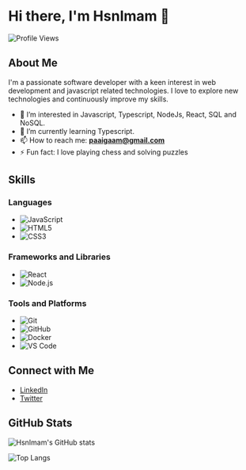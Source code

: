 # Hi there, I'm HsnImam 👋

![Profile Views](https://komarev.com/ghpvc/?username=HsnImam&color=blueviolet)

## About Me

I'm a passionate software developer with a keen interest in web development and javascript related technologies. I love to explore new technologies and continuously improve my skills.

- 👀 I’m interested in Javascript, Typescript, NodeJs, React, SQL and NoSQL.
- 🌱 I’m currently learning Typescript.
- 📫 How to reach me: **paaigaam@gmail.com**
- ⚡ Fun fact: I love playing chess and solving puzzles

## Skills

### Languages
- ![JavaScript](https://img.shields.io/badge/-JavaScript-F7DF1E?style=flat&logo=javascript&logoColor=black)
- ![HTML5](https://img.shields.io/badge/-HTML5-E34F26?style=flat&logo=html5&logoColor=white)
- ![CSS3](https://img.shields.io/badge/-CSS3-1572B6?style=flat&logo=css3&logoColor=white)

### Frameworks and Libraries
- ![React](https://img.shields.io/badge/-React-61DAFB?style=flat&logo=react&logoColor=black)
- ![Node.js](https://img.shields.io/badge/-Node.js-339933?style=flat&logo=node.js&logoColor=white)

### Tools and Platforms
- ![Git](https://img.shields.io/badge/-Git-F05032?style=flat&logo=git&logoColor=white)
- ![GitHub](https://img.shields.io/badge/-GitHub-181717?style=flat&logo=github&logoColor=white)
- ![Docker](https://img.shields.io/badge/-Docker-2496ED?style=flat&logo=docker&logoColor=white)
- ![VS Code](https://img.shields.io/badge/-VS%20Code-007ACC?style=flat&logo=visual-studio-code&logoColor=white)

## Connect with Me

- [LinkedIn](https://www.linkedin.com/in/hsnimam/)
- [Twitter](https://twitter.com/hsnimam)

## GitHub Stats

![HsnImam's GitHub stats](https://github-readme-stats.vercel.app/api?username=HsnImam&show_icons=true&theme=radical)

![Top Langs](https://github-readme-stats.vercel.app/api/top-langs/?username=HsnImam&layout=compact&theme=radical)
